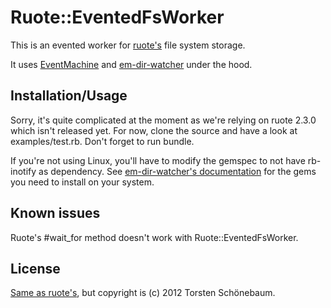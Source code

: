 Ruote::EventedFsWorker
======================

This is an evented worker for [ruote's](http://ruote.rubyforge.org/) file
system storage.

It uses [EventMachine](http://eventmachine.rubyforge.org/) and
[em-dir-watcher](https://github.com/mockko/em-dir-watcher) under the hood.


Installation/Usage
------------------

Sorry, it's quite complicated at the moment as we're relying on ruote 2.3.0
which isn't released yet. For now, clone the source and have a look at
examples/test.rb. Don't forget to run bundle.

If you're not using Linux, you'll have to modify the gemspec to not have
rb-inotify as dependency. See
[em-dir-watcher's documentation](https://github.com/mockko/em-dir-watcher)
for the gems you need to install on your system.


Known issues
------------

Ruote's #wait_for method doesn't work with Ruote::EventedFsWorker.


License
-------

[Same as ruote's](https://raw.github.com/jmettraux/ruote/master/LICENSE.txt),
but copyright is (c) 2012 Torsten Schönebaum.
